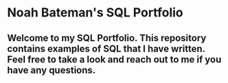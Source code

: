 # Noah Bateman's SQL Portfolio

## Welcome to my SQL Portfolio.  This repository contains examples of SQL that I have written.  Feel free to take a look and reach out to me if you have any questions.
